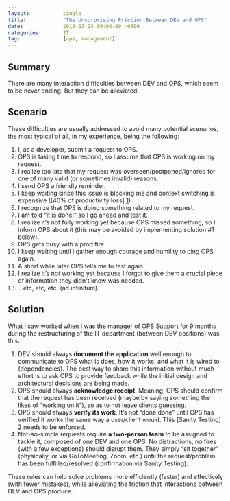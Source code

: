 ```yaml
---
layout:           single
title:            "The Unsurprising Friction Between DEV and OPS"
date:             2018-03-23 00:00:00 -0500
categories:       IT
tag:              [ops, management]
---
```


## Summary
There are many interaction difficulties between DEV and OPS, which seem to be never ending. But they can be alleviated.

## Scenario
These difficulties are usually addressed to avoid many potential scenarios, the most typical of all, in my experience, being the following:
1. I, as a developer, submit a request to OPS.
2. OPS is taking time to respond, so I assume that OPS is working on my request.
3. I realize too late that my request was overseen/postponed/ignored for one of many valid (or sometimes invalid) reasons.
4. I send OPS a friendly reminder.
5. I keep waiting since this issue is blocking me and context switching is expensive ([40% of productivity loss] [1]).
6. I recognize that OPS is doing something related to my request.
7. I am told “it is done!” so I go ahead and test it.
8. I realize it’s not fully working yet because OPS missed something, so I inform OPS about it (this may be avoided by implementing solution #1 below).
9. OPS gets busy with a prod fire.
10. I keep waiting until I gather enough courage and humility to ping OPS again.
11. A short while later OPS tells me to test again.
12. I realize it’s not working yet because I forgot to give them a crucial piece of information they didn't know was needed.
13. ...etc, etc, etc. (ad infinitum).

## Solution
What I saw worked when I was the manager of OPS Support for 9 months during the restructuring of the IT department (between DEV positions) was this:
1. DEV should always **document the application** well enough to communicate to OPS what is does, how it works, and what it is wired to (dependencies). The best way to share this information without much effort is to ask OPS to provide feedback while the initial design and architectural decisions are being made.
2. OPS should always **acknowledge receipt**. Meaning, OPS should confirm that the request has been received (maybe by saying something the likes of “working on it”), so as to not leave clients guessing.
3. OPS should always **verify its work**. It’s not “done done” until OPS has verified it works the same way a user/client would. This [Sanity Testing] [2] needs to be enforced.
4. Not-so-simple requests require **a two-person team** to be assigned to tackle it, composed of one DEV and one OPS. No distractions, no fires (with a few exceptions) should disrupt them. They simply “sit together” (physically, or via GoToMeeting, Zoom, etc.) until the request/problem has been fulfilled/resolved (confirmation via Sanity Testing).

These rules can help solve problems more efficiently (faster) and effectively (with fewer mistakes), while alleviating the friction that interactions between DEV and OPS produce. 

[1]: https://www.wrike.com/blog/high-cost-of-multitasking-for-productivity/
[2]: http://www.softwaretestingclass.com/sanity-testing/
